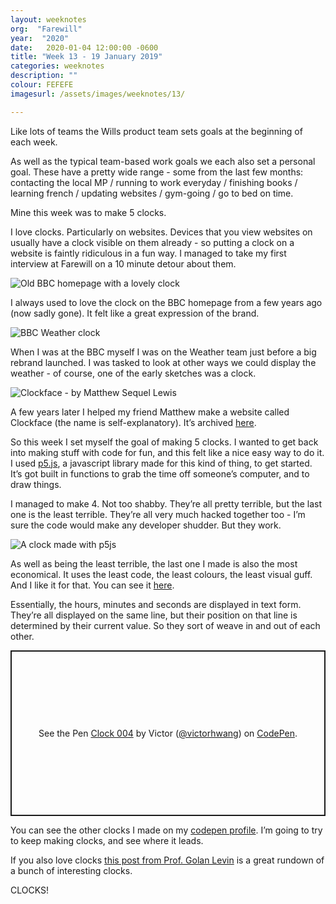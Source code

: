 ```yaml
---
layout: weeknotes
org:  "Farewill"
year:  "2020"
date:   2020-01-04 12:00:00 -0600
title: "Week 13 - 19 January 2019"
categories: weeknotes
description: ""
colour: FEFEFE
imagesurl: /assets/images/weeknotes/13/

---
```



Like lots of teams the Wills product team sets goals at the beginning of each week.

As well as the typical team-based work goals we each also set a personal goal. These have a pretty wide range - some from the last few months: contacting the local MP / running to work everyday / finishing books / learning french / updating websites / gym-going / go to bed on time.  

Mine this week was to make 5 clocks. 

I love clocks. Particularly on websites. Devices that you view websites on usually have a clock visible on them already - so putting a clock on a website is faintly ridiculous in a fun way. I managed to take my first interview at Farewill on a 10 minute detour about them. 

<img src="{{page.imagesurl}}bbc-homepage-clock.jpg"
alt="Old BBC homepage with a lovely clock">

I always used to love the clock on the BBC homepage from a few years ago (now sadly gone). It felt like a great expression of the brand. 

<img src="{{page.imagesurl}}weather1.png"
alt="BBC Weather clock">

When I was at the BBC myself I was on the Weather team just before a big rebrand launched. I was tasked to look at other ways we could display the weather - of course, one of the early sketches was a clock. 

<img src="{{page.imagesurl}}clockface.png"
alt="Clockface - by Matthew Sequel Lewis">


A few years later I helped my friend Matthew make a website called Clockface (the name is self-explanatory). It’s archived [here](https://clockface.netlify.com/). 


So this week I set myself the goal of making 5 clocks. I wanted to get back into making stuff with code for fun, and this felt like a nice easy way to do it. I used [p5.js](https://p5js.org/), a javascript library made for this kind of thing, to get started. It’s got built in functions to grab the time off someone’s computer, and to draw things. 


I managed to make 4. Not too shabby. They’re all pretty terrible, but the last one is the least terrible. They’re all very much hacked together too - I’m sure the code would make any developer shudder. But they work.


<img src="{{page.imagesurl}}p5js-clock-004-victor-hwang.png"
alt="A clock made with p5js">

As well as being the least terrible, the last one I made is also the most economical. It uses the least code, the least colours, the least visual guff. And I like it for that. You can see it [here](https://codepen.io/victorhwang/pen/RwNqwdK). 

Essentially, the hours, minutes and seconds are displayed in text form. They’re all displayed on the same line, but their position on that line is determined by their current value. So they sort of weave in and out of each other.

<p class="codepen" data-height="500" data-theme-id="default" data-default-tab="result" data-user="victorhwang" data-slug-hash="RwNqwdK" style="height: 265px; box-sizing: border-box; display: flex; align-items: center; justify-content: center; border: 2px solid; margin: 1em 0; padding: 1em;" data-pen-title="Clock 004">
  <span>See the Pen <a href="https://codepen.io/victorhwang/pen/RwNqwdK">
  Clock 004</a> by Victor (<a href="https://codepen.io/victorhwang">@victorhwang</a>)
  on <a href="https://codepen.io">CodePen</a>.</span>
</p>
<script async src="https://static.codepen.io/assets/embed/ei.js"></script>


You can see the other clocks I made on my [codepen profile](https://codepen.io/victorhwang). 
I’m going to try to keep making clocks, and see where it leads. 

If you also love clocks [this post from Prof. Golan Levin](http://cmuems.com/2016/60212/lectures/lecture-09-09b-clocks/) is a great rundown of a bunch of interesting clocks. 

CLOCKS!
